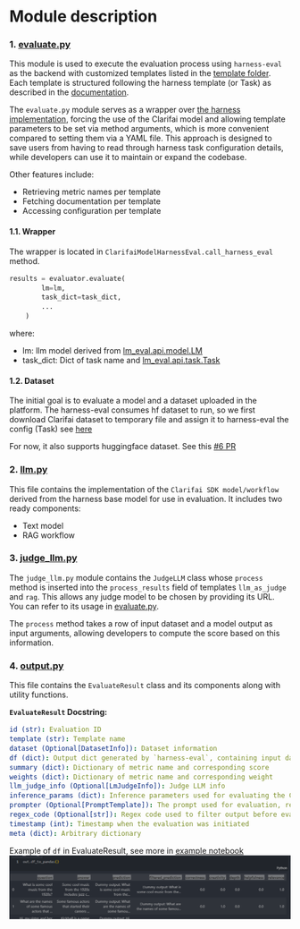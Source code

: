 # Module description

### 1. [evaluate.py](evaluate.py)

This module is used to execute the evaluation process using `harness-eval` as the backend with customized templates listed in the [template folder](./template/). Each template is structured following the harness template (or Task) as described in the [documentation](https://github.com/EleutherAI/lm-evaluation-harness/blob/main/docs/task_guide.md).

The `evaluate.py` module serves as a wrapper over [the harness implementation](https://github.com/EleutherAI/lm-evaluation-harness/blob/main/lm_eval/evaluator.py), forcing the use of the Clarifai model and allowing template parameters to be set via method arguments, which is more convenient compared to setting them via a YAML file. This approach is designed to save users from having to read through harness task configuration details, while developers can use it to maintain or expand the codebase.

Other features include:
- Retrieving metric names per template
- Fetching documentation per template
- Accessing configuration per template

#### 1.1. Wrapper
The wrapper is located in `ClarifaiModelHarnessEval.call_harness_eval` method.

```python
results = evaluator.evaluate(
        lm=lm,
        task_dict=task_dict,
        ...
    )
```
where:
* lm: llm model derived from [lm_eval.api.model.LM](https://github.com/EleutherAI/lm-evaluation-harness/blob/main/lm_eval/api/model.py)
* task_dict: Dict of task name and [lm_eval.api.task.Task](https://github.com/EleutherAI/lm-evaluation-harness/blob/main/lm_eval/api/task.py)

#### 1.2. Dataset

The initial goal is to evaluate a model and a dataset uploaded in the platform. The harness-eval consumes hf dataset to run, so we first download Clarifai dataset to temporary file and assign it to harness-eval the config (Task) see [here](https://github.com/Clarifai/clarifai-model-utils/blob/main/clarifai_model_utils/llm_eval/evaluator/harness_eval/evaluate.py)

For now, it also supports huggingface dataset. See this [#6 PR](https://github.com/Clarifai/clarifai-model-utils/pull/6)

### 2. [llm.py](llm.py)

This file contains the implementation of the `Clarifai SDK model/workflow` derived from the harness base model for use in evaluation. It includes two ready components:
- Text model
- RAG workflow

### 3. [judge_llm.py](judge_llm.py)

The `judge_llm.py` module contains the `JudgeLLM` class whose `process` method is inserted into the `process_results` field of templates `llm_as_judge` and `rag`. This allows any judge model to be chosen by providing its URL. You can refer to its usage in [evaluate.py](https://github.com/Clarifai/clarifai-model-utils/blob/main/clarifai_model_utils/llm_eval/evaluator/harness_eval/evaluate.py#L241).

The `process` method takes a row of input dataset and a model output as input arguments, allowing developers to compute the score based on this information.

### 4. [output.py](output.py)

This file contains the `EvaluateResult` class and its components along with utility functions.

**`EvaluateResult` Docstring:**
```yaml
id (str): Evaluation ID
template (str): Template name
dataset (Optional[DatasetInfo]): Dataset information
df (dict): Output dict generated by `harness-eval`, containing input data, predictions, and scores per input. Fields include input df fields, 'prediction', 'filtered_prediction', and metrics of the current template.
summary (dict): Dictionary of metric name and corresponding score
weights (dict): Dictionary of metric name and corresponding weight
llm_judge_info (Optional[LmJudgeInfo]): Judge LLM info
inference_params (dict): Inference parameters used for evaluating the Clarifai model
prompter (Optional[PromptTemplate]): The prompt used for evaluation, replacing the `doc_to_text` field in the template config if set
regex_code (Optional[str]): Regex code used to filter output before evaluation, inserted into the `filter_list` field in the template config if set
timestamp (int): Timestamp when the evaluation was initiated
meta (dict): Arbitrary dictionary
```
Example of `df` in EvaluateResult, see more in [example notebook](./../../../../examples/llm_eval.ipynb)
![alt text](doc/evalresult_df.png)
